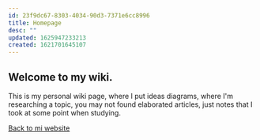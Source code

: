 ```yaml
---
id: 23f9dc67-8303-4034-90d3-7371e6cc8996
title: Homepage
desc: ""
updated: 1625947233213
created: 1621701645107
---
```


## Welcome to my wiki.

This is my personal wiki page, where I put ideas diagrams, where I'm researching a topic, you may not found elaborated articles, just notes that I took at some point when studying.

[Back to mi website](http://gustavozavaleta.com)
